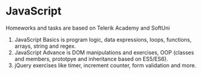 # JavaScript
Homeworks and tasks are based on Telerik Academy and SoftUni

1. JavaScript Basics is program logic, data expressions, loops, functions, arrays, string and regex.
2. JavaScript Advance is DOM manipulations and exercises, OOP (classes and members, prototpye and inheritance based on ES5/ES6). 
3. jQuery exercises like timer, increment counter, form validation and more.
